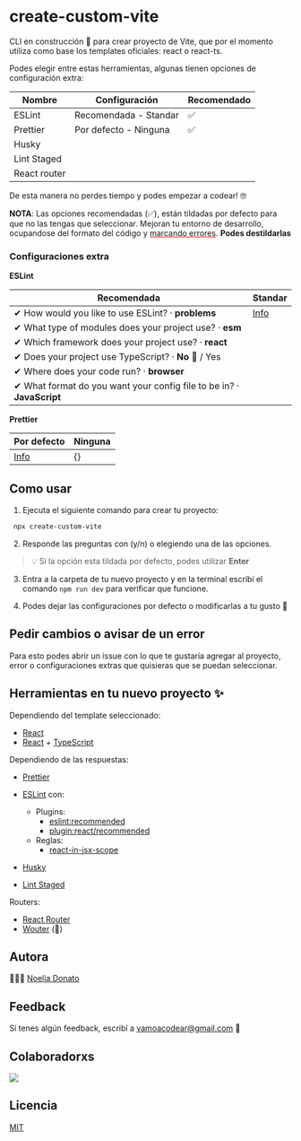 # create-custom-vite

CLI en construcción 🚧 para crear proyecto de Vite, que por el momento utiliza como base los templates oficiales: react o react-ts.

Podes elegir entre estas herramientas, algunas tienen opciones de configuración extra:

| Nombre | Configuración | Recomendado
| ------ | --- | ---
| ESLint | Recomendada - Standar |  ✅   |
| Prettier | Por defecto - Ninguna | ✅
| Husky |
| Lint Staged |
| React router |

De esta manera no perdes tiempo y podes empezar a codear! 🤓

**NOTA**: Las opciones recomendadas (✅), están tildadas por defecto para que no las tengas que seleccionar. Mejoran tu entorno de desarrollo, ocupandose del formato del código y <span style="text-decoration: underline; text-decoration-skip-ink: auto; text-decoration-color: red;">marcando errores</span>. **Podes destildarlas**

### Configuraciones extra

**ESLint**

| **Recomendada** |Standar |
| --- | --- |
|✔ How would you like to use ESLint? · **problems** | [Info](https://www.npmjs.com/package/standard#install)
✔ What type of modules does your project use? · **esm** |
✔ Which framework does your project use? · **react** |
✔ Does your project use TypeScript? · **No 🚧** / Yes |
✔ Where does your code run? · **browser** |
✔ What format do you want your config file to be in? · **JavaScript** |

**Prettier**

| **Por defecto** | Ninguna |
| ----------------| ------- |
| [Info](PRETTIER_CONFIG.md) | {} |

## Como usar

1. Ejecuta el siguiente comando para crear tu proyecto:

```bash
 npx create-custom-vite
```

2. Responde las preguntas con (y/n) o elegiendo una de las opciones.

> 💡 Si la opción esta tildada por defecto, podes utilizar **Enter**

3. Entra a la carpeta de tu nuevo proyecto y en la terminal escribí el comando `npm run dev` para verificar que funcione.

4. Podes dejar las configuraciones por defecto o modificarlas a tu gusto 🥳

## Pedir cambios o avisar de un error

Para esto podes abrir un issue con lo que te gustaría agregar al proyecto, error o configuraciones extras que quisieras que se puedan seleccionar.

## Herramientas en tu nuevo proyecto ✨

Dependiendo del template seleccionado:

- [React](https://reactjs.org/)
- [React](https://reactjs.org/) + [TypeScript](https://www.typescriptlang.org/)

Dependiendo de las respuestas:

- [Prettier](https://prettier.io/)
- [ESLint](https://eslint.org/) con:

  - Plugins:
    - [eslint:recommended](https://eslint.org/docs/latest/rules)
    - [plugin:react/recommended](https://github.com/jsx-eslint/eslint-plugin-react#list-of-supported-rules)
  - Reglas:
    - [react-in-jsx-scope](https://github.com/jsx-eslint/eslint-plugin-react/blob/master/docs/rules/react-in-jsx-scope.md)

- [Husky](https://github.com/typicode/husky)
- [Lint Staged](https://github.com/okonet/lint-staged)

Routers:

- [React Router](https://reactrouter.com/docs/en/v6/getting-started/overview)
- [Wouter](https://github.com/molefrog/wouter) (🚧)

## Autora

👩🏻‍💻 [Noelia Donato](https://www.github.com/nsdonato)

## Feedback

Si tenes algún feedback, escribí a vamoacodear@gmail.com 🤗

## Colaboradorxs

<a href="https://github.com/vamoacodear/create-custom-vite/graphs/contributors">
  <img src="https://contrib.rocks/image?repo=vamoacodear/create-custom-vite" />
</a>

## Licencia

[MIT](https://choosealicense.com/licenses/mit/)
